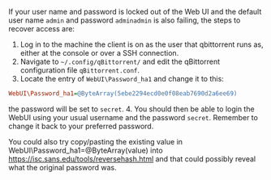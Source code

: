 If your user name and password is locked out of the Web UI and the default user name `admin` and password `adminadmin` is also failing, the steps to recover access are:

1. Log in to the machine the client is on as the user that qbittorrent runs as, either at the console or over a SSH connection.
2. Navigate to `~/.config/qBittorrent/` and edit the qBittorrent configuration file `qBittorrent.conf`.
3. Locate the entry of `WebUI\Password_ha1` and change it to this:

 ```ini
WebUI\Password_ha1=@ByteArray(5ebe2294ecd0e0f08eab7690d2a6ee69)
```
the password will be set to `secret`.
4. You should then be able to login the WebUI using your usual username and the password `secret`. Remember to change it back to your preferred password.


You could also try copy/pasting the existing value in WebUI\Password_ha1=@ByteArray(value) into https://isc.sans.edu/tools/reversehash.html and that could possibly reveal what the original password was.